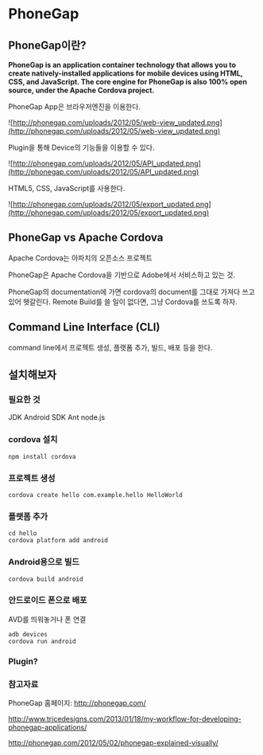 # PhoneGap

## PhoneGap이란?

**PhoneGap is an application container technology that allows you to create natively-installed applications for mobile devices using HTML, CSS, and JavaScript.   The core engine for PhoneGap is also 100% open source, under the Apache Cordova project.**


PhoneGap App은 브라우저엔진을 이용한다.

![http://phonegap.com/uploads/2012/05/web-view_updated.png](http://phonegap.com/uploads/2012/05/web-view_updated.png)

Plugin을 통해 Device의 기능들을 이용할 수 있다.

![http://phonegap.com/uploads/2012/05/API_updated.png](http://phonegap.com/uploads/2012/05/API_updated.png)

HTML5, CSS, JavaScript를 사용한다.

![http://phonegap.com/uploads/2012/05/export_updated.png](http://phonegap.com/uploads/2012/05/export_updated.png)

## PhoneGap vs Apache Cordova

Apache Cordova는 아파치의 오픈소스 프로젝트

PhoneGap은 Apache Cordova을 기반으로 Adobe에서 서비스하고 있는 것.

PhoneGap의 documentation에 가면 cordova의 document를 그대로 가져다 쓰고 있어 헷갈린다. Remote Build를 쓸 일이 없다면, 그냥 Cordova를 쓰도록 하자.

## Command Line Interface (CLI)

command line에서 프로젝트 생성, 플랫폼 추가, 빌드, 배포 등을 한다.

## 설치해보자

### 필요한 것
JDK
Android SDK
Ant
node.js

### cordova 설치

```
npm install cordova
```

### 프로젝트 생성

```
cordova create hello com.example.hello HelloWorld
```

### 플랫폼 추가


```
cd hello
cordova platform add android
```

### Android용으로 빌드

```
cordova build android
```

### 안드로이드 폰으로 배포

AVD를 띄워놓거나 폰 연결

```
adb devices
cordova run android
```

### Plugin?

### 참고자료

PhoneGap 홈페이지: http://phonegap.com/

http://www.tricedesigns.com/2013/01/18/my-workflow-for-developing-phonegap-applications/

http://phonegap.com/2012/05/02/phonegap-explained-visually/